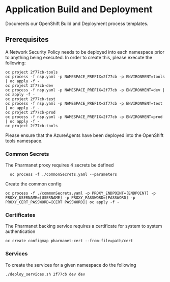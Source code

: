 # Application Build and Deployment

Documents our OpenShift Build and Deployment process templates.

## Prerequisites

A Network Security Policy needs to be deployed into each namespace prior to anything being executed.  In order to create this, please execute the following:

```console
oc project 2f77cb-tools
oc process -f nsp.yaml -p NAMESPACE_PREFIX=2f77cb -p ENVIRONMENT=tools | oc apply -f -
oc project 2f77cb-dev
oc process -f nsp.yaml -p NAMESPACE_PREFIX=2f77cb -p ENVIRONMENT=dev | oc apply -f -
oc project 2f77cb-test
oc process -f nsp.yaml -p NAMESPACE_PREFIX=2f77cb -p ENVIRONMENT=test | oc apply -f -
oc project 2f77cb-prod
oc process -f nsp.yaml -p NAMESPACE_PREFIX=2f77cb -p ENVIRONMENT=prod | oc apply -f -
oc project 2f77cb-tools
```

Please ensure that the AzureAgents have been deployed into the OpenShift tools namespace.

### Common Secrets

The Pharmanet proxy requires 4 secrets be defined

```console
  oc process -f ./commonSecrets.yaml --parameters
```

Create the common config

```console
oc process -f ./commonSecrets.yaml -p PROXY_ENDPOINT=[ENDPOINT] -p PROXY_USERNAME=[USERNAME] -p PROXY_PASSWORD=[PASSWORD] -p PROXY_CERT_PASSWORD=[CERT PASSWORD]| oc apply -f -
```

### Certificates

The Pharmanet backing service requires a certificate for system to system authentication

```console
oc create configmap pharmanet-cert --from-file=path/cert
```

### Services

To create the services for a given namespace do the following

```console
./deploy_services.sh 2f77cb dev dev
```
